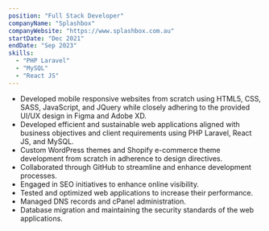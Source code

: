 ```yaml
---
position: "Full Stack Developer"
companyName: "Splashbox"
companyWebsite: "https://www.splashbox.com.au"
startDate: "Dec 2021"
endDate: "Sep 2023"
skills: 
  - "PHP Laravel"
  - "MySQL"
  - "React JS"
---
```


- Developed mobile responsive websites from scratch using HTML5, CSS, SASS, JavaScript, and JQuery while closely adhering to the provided UI/UX design in Figma and Adobe XD.
- Developed efficient and sustainable web applications aligned with business objectives and client requirements using PHP Laravel, React JS, and MySQL.
- Custom WordPress themes and Shopify e-commerce theme development from scratch in adherence to design directives.
- Collaborated through GitHub to streamline and enhance development processes.
- Engaged in SEO initiatives to enhance online visibility.
- Tested and optimized web applications to increase their performance.
- Managed DNS records and cPanel administration.
- Database migration and maintaining the security standards of the web applications.
